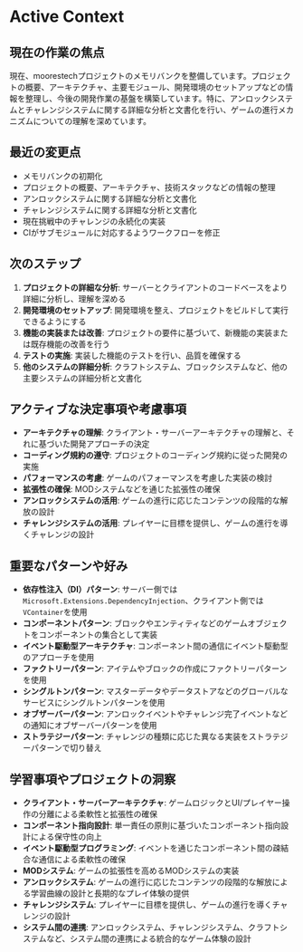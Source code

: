 # Active Context

## 現在の作業の焦点

現在、moorestechプロジェクトのメモリバンクを整備しています。プロジェクトの概要、アーキテクチャ、主要モジュール、開発環境のセットアップなどの情報を整理し、今後の開発作業の基盤を構築しています。特に、アンロックシステムとチャレンジシステムに関する詳細な分析と文書化を行い、ゲームの進行メカニズムについての理解を深めています。

## 最近の変更点

- メモリバンクの初期化
- プロジェクトの概要、アーキテクチャ、技術スタックなどの情報の整理
- アンロックシステムに関する詳細な分析と文書化
- チャレンジシステムに関する詳細な分析と文書化
- 現在挑戦中のチャレンジの永続化の実装
- CIがサブモジュールに対応するようワークフローを修正

## 次のステップ

1. **プロジェクトの詳細な分析**: サーバーとクライアントのコードベースをより詳細に分析し、理解を深める
2. **開発環境のセットアップ**: 開発環境を整え、プロジェクトをビルドして実行できるようにする
3. **機能の実装または改善**: プロジェクトの要件に基づいて、新機能の実装または既存機能の改善を行う
4. **テストの実施**: 実装した機能のテストを行い、品質を確保する
5. **他のシステムの詳細分析**: クラフトシステム、ブロックシステムなど、他の主要システムの詳細分析と文書化

## アクティブな決定事項や考慮事項

- **アーキテクチャの理解**: クライアント・サーバーアーキテクチャの理解と、それに基づいた開発アプローチの決定
- **コーディング規約の遵守**: プロジェクトのコーディング規約に従った開発の実施
- **パフォーマンスの考慮**: ゲームのパフォーマンスを考慮した実装の検討
- **拡張性の確保**: MODシステムなどを通じた拡張性の確保
- **アンロックシステムの活用**: ゲームの進行に応じたコンテンツの段階的な解放の設計
- **チャレンジシステムの活用**: プレイヤーに目標を提供し、ゲームの進行を導くチャレンジの設計

## 重要なパターンや好み

- **依存性注入（DI）パターン**: サーバー側では`Microsoft.Extensions.DependencyInjection`、クライアント側では`VContainer`を使用
- **コンポーネントパターン**: ブロックやエンティティなどのゲームオブジェクトをコンポーネントの集合として実装
- **イベント駆動型アーキテクチャ**: コンポーネント間の通信にイベント駆動型のアプローチを使用
- **ファクトリーパターン**: アイテムやブロックの作成にファクトリーパターンを使用
- **シングルトンパターン**: マスターデータやデータストアなどのグローバルなサービスにシングルトンパターンを使用
- **オブザーバーパターン**: アンロックイベントやチャレンジ完了イベントなどの通知にオブザーバーパターンを使用
- **ストラテジーパターン**: チャレンジの種類に応じた異なる実装をストラテジーパターンで切り替え

## 学習事項やプロジェクトの洞察

- **クライアント・サーバーアーキテクチャ**: ゲームロジックとUI/プレイヤー操作の分離による柔軟性と拡張性の確保
- **コンポーネント指向設計**: 単一責任の原則に基づいたコンポーネント指向設計による保守性の向上
- **イベント駆動型プログラミング**: イベントを通じたコンポーネント間の疎結合な通信による柔軟性の確保
- **MODシステム**: ゲームの拡張性を高めるMODシステムの実装
- **アンロックシステム**: ゲームの進行に応じたコンテンツの段階的な解放による学習曲線の設計と長期的なプレイ体験の提供
- **チャレンジシステム**: プレイヤーに目標を提供し、ゲームの進行を導くチャレンジの設計
- **システム間の連携**: アンロックシステム、チャレンジシステム、クラフトシステムなど、システム間の連携による統合的なゲーム体験の設計
